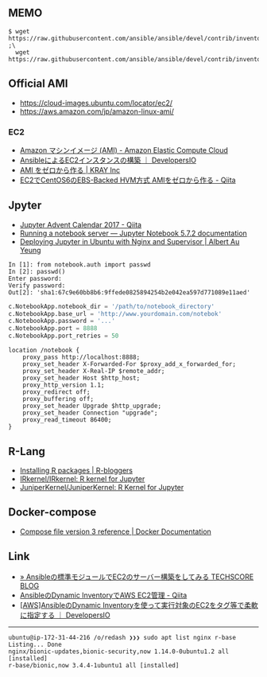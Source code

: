 
## MEMO

```
$ wget https://raw.githubusercontent.com/ansible/ansible/devel/contrib/inventory/ec2.py ;\
  wget https://raw.githubusercontent.com/ansible/ansible/devel/contrib/inventory/ec2.ini

```

## Official AMI

- https://cloud-images.ubuntu.com/locator/ec2/
- https://aws.amazon.com/jp/amazon-linux-ami/

### EC2

- [Amazon マシンイメージ (AMI) - Amazon Elastic Compute Cloud](https://docs.aws.amazon.com/ja_jp/AWSEC2/latest/UserGuide/AMIs.html)
- [AnsibleによるEC2インスタンスの構築 ｜ DevelopersIO](https://dev.classmethod.jp/server-side/ansible/ec2_using_ansible/)
- [AMI をゼロから作る | KRAY Inc](http://kray.jp/blog/ami-%E3%82%92%E3%82%BC%E3%83%AD%E3%81%8B%E3%82%89%E4%BD%9C%E3%82%8B/)
- [EC2でCentOS6のEBS-Backed HVM方式 AMIをゼロから作る - Qiita](https://qiita.com/cs_sonar/items/caed4c543d79605e717d)

## Jpyter

- [Jupyter Advent Calendar 2017 - Qiita](https://qiita.com/advent-calendar/2017/jupyter)
- [Running a notebook server — Jupyter Notebook 5.7.2 documentation](https://jupyter-notebook.readthedocs.io/en/stable/public_server.html#running-the-notebook-with-a-customized-url-prefix)
- [Deploying Jupyter in Ubuntu with Nginx and Supervisor | Albert Au Yeung](http://www.albertauyeung.com/post/setup-jupyter-nginx-supervisor/)

```ipnbpython
In [1]: from notebook.auth import passwd
In [2]: passwd()
Enter password:
Verify password:
Out[2]: 'sha1:67c9e60bb8b6:9ffede0825894254b2e042ea597d771089e11aed'
```

```python
c.NotebookApp.notebook_dir = '/path/to/notebook_directory'
c.NotebookApp.base_url = 'http://www.yourdomain.com/notebok'
c.NotebookApp.password = '...'
c.NotebookApp.port = 8888
c.NotebookApp.port_retries = 50
```

```nginx
location /notebook {
    proxy_pass http://localhost:8888;
    proxy_set_header X-Forwarded-For $proxy_add_x_forwarded_for;
    proxy_set_header X-Real-IP $remote_addr;
    proxy_set_header Host $http_host;
    proxy_http_version 1.1;
    proxy_redirect off;
    proxy_buffering off;
    proxy_set_header Upgrade $http_upgrade;
    proxy_set_header Connection "upgrade";
    proxy_read_timeout 86400;
}
```

## R-Lang

- [Installing R packages | R-bloggers](https://www.r-bloggers.com/installing-r-packages/)
- [IRkernel/IRkernel: R kernel for Jupyter](https://github.com/IRkernel/IRkernel)
- [JuniperKernel/JuniperKernel: R Kernel for Jupyter](https://github.com/JuniperKernel/JuniperKernel)

## Docker-compose

- [Compose file version 3 reference | Docker Documentation](https://docs.docker.com/compose/compose-file/#long-syntax)

## Link

- [» Ansibleの標準モジュールでEC2のサーバー構築をしてみる TECHSCORE BLOG](http://www.techscore.com/blog/2015/06/02/ansible%E3%81%AE%E6%A8%99%E6%BA%96%E3%83%A2%E3%82%B8%E3%83%A5%E3%83%BC%E3%83%AB%E3%81%A7ec2%E3%81%AE%E3%82%B5%E3%83%BC%E3%83%90%E3%83%BC%E6%A7%8B%E7%AF%89%E3%82%92%E3%81%97%E3%81%A6%E3%81%BF%E3%82%8B/)
- [AnsibleのDynamic InventoryでAWS EC2管理 - Qiita](https://qiita.com/teru1000/items/d8d292186aee6c631ee0)
- [\[AWS\]AnsibleのDynamic Inventoryを使って実行対象のEC2をタグ等で柔軟に指定する ｜ DevelopersIO](https://dev.classmethod.jp/cloud/aws/ansible-dynamic-inventory-2/)

----

```nginx
ubuntu@ip-172-31-44-216 /o/redash ❯❯❯ sudo apt list nginx r-base
Listing... Done
nginx/bionic-updates,bionic-security,now 1.14.0-0ubuntu1.2 all [installed]
r-base/bionic,now 3.4.4-1ubuntu1 all [installed]
```